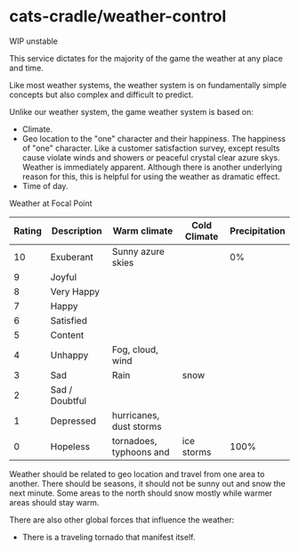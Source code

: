 # cats-cradle/weather-control

WIP unstable

This service dictates for the majority of the game the weather at any place and
time.

Like most weather systems, the weather system is on fundamentally simple
concepts but also complex and difficult to predict.

Unlike our weather system, the game weather system is based on:

- Climate.
- Geo location to the "one" character and their happiness. The happiness of
  "one" character. Like a customer satisfaction survey, except results cause
  violate winds and showers or peaceful crystal clear azure skys. Weather is
  immediately apparent. Although there is another underlying reason for this,
  this is helpful for using the weather as dramatic effect.
- Time of day.

Weather at Focal Point

| Rating | Description    | Warm climate            | Cold Climate | Precipitation |
| ------ | -------------- | ----------------------- | ------------ | ------------- |
| 10     | Exuberant      | Sunny azure skies       |              | 0%            |
| 9      | Joyful         |                         |              |               |
| 8      | Very Happy     |                         |              |               |
| 7      | Happy          |                         |              |               |
| 6      | Satisfied      |                         |              |               |
| 5      | Content        |                         |              |               |
| 4      | Unhappy        | Fog, cloud, wind        |              |               |
| 3      | Sad            | Rain                    | snow         |               |
| 2      | Sad / Doubtful |                         |              |               |
| 1      | Depressed      | hurricanes, dust storms |              |               |
| 0      | Hopeless       | tornadoes, typhoons and | ice storms   | 100%          |

Weather should be related to geo location and travel from one area to another.
There should be seasons, it should not be sunny out and snow the next minute.
Some areas to the north should snow mostly while warmer areas should stay warm.

There are also other global forces that influence the weather:

- There is a traveling tornado that manifest itself.
